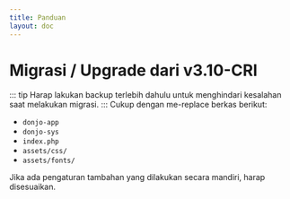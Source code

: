```yaml
---
title: Panduan
layout: doc
---
```


# Migrasi / Upgrade dari v3.10-CRI
::: tip
Harap lakukan backup terlebih dahulu untuk menghindari kesalahan saat melakukan migrasi.
:::
Cukup dengan me-replace berkas berikut:
- `donjo-app`
- `donjo-sys`
- `index.php`
- `assets/css/`
- `assets/fonts/`

Jika ada pengaturan tambahan yang dilakukan secara mandiri, harap disesuaikan.
